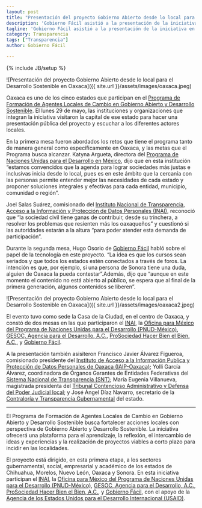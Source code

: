 ```yaml
---
layout: post
title: "Presentación del proyecto Gobierno Abierto desde lo local para el Desarrollo Sostenible en Oaxaca"
description: 'Gobierno Fácil asistió a la presentación de la iniciativa en Oaxaca. Este es el segundo estado en donde las instituciones que integran el Programa lo presentan ante las autoridades locales y los ciudadanos. '
tagline: 'Gobierno Fácil asistió a la presentación de la iniciativa en Oaxaca. Este es el segundo estado en donde las instituciones que integran el Programa lo presentan ante las autoridades locales y los ciudadanos. '
category: Transparencia
tags: ["Transparencia"]
author: Gobierno Fácil

---
```

{% include JB/setup %}

![Presentación del proyecto Gobierno Abierto desde lo local para el Desarrollo Sostenible en Oaxaca]({{ site.url }}/assets/images/oaxaca.jpeg)


Oaxaca es uno de los cinco estados que participan en el [Programa de Formación de Agentes Locales de Cambio en Gobierno Abierto y Desarrollo Sostenible](http://apertus.org.mx). El lunes 29 de mayo, las instituciones y organizaciones que integran la iniciativa visitaron la capital de ese estado para hacer una presentación pública del proyecto y escuchar a los diferentes actores locales. 

En la primera mesa fueron abordados los retos que tiene el programa tanto de manera general como específicamente en Oaxaca, y las metas que el Programa busca alcanzar. Katyna Argueta, directora del [Programa de Naciones Unidas para el Desarrollo en México](http://www.mx.undp.org), dijo que en esta institución “estamos convencidos que la agenda para lograr sociedades más justas e inclusivas inicia desde lo local, pues es en este ámbito que la cercanía con las personas permite entender mejor las necesidades de cada estado y proponer soluciones integrales y efectivas para cada entidad, municipio, comunidad o región”. 

Joel Salas Suárez, comisionado del [Instituto Nacional de Transparencia, Acceso a la Información y Protección de Datos Personales (INAI)](http://inicio.ifai.org.mx/SitePages/ifai.aspx), reconoció que “la sociedad civil tiene ganas de contribuir, desde su trinchera, a resolver los problemas que resienten más los oaxaqueños” y cuestionó si las autoridades estarán a la altura “para poder atender esta demanda de participación”.

Durante la segunda mesa, Hugo Osorio de [Gobierno Fácil](www.gobiernofacil.com) habló sobre el papel de la tecnología en este proyecto. “La idea es que los cursos sean seriados y que todos los estados estén conectados a través de foros. La intención es que, por ejemplo, si una persona de Sonora tiene una duda, alguien de Oaxaca la pueda contestar”.Además, dijo que “aunque en este momento el contenido no está abierto al público, se espera que al final de la primera generación, algunos contenidos se liberen”. 

![Presentación del proyecto Gobierno Abierto desde lo local para el Desarrollo Sostenible en Oaxaca]({{ site.url }}/assets/images/oaxaca2.jpeg)


El evento tuvo como sede la Casa de la Ciudad, en el centro de Oaxaca, y constó de dos mesas en las que participaron el [INAI](http://inicio.ifai.org.mx/SitePages/ifai.aspx), la [Oficina para México del Programa de Naciones Unidas para el Desarrollo (PNUD-México)](http://www.mx.undp.org), [GESOC, Agencia para el Desarrollo, A.C.](http://www.gesoc.org.mx/site/), [ProSociedad Hacer Bien el Bien, A.C.](http://www.prosociedad.org), y [Gobierno Fácil](http://gobiernofacil.com).

A la presentación también asisiteron Francisco Javier Álvarez Figueroa, comisionado presidente del [Instituto de Acceso a la Información Publica y Protección de Datos Personales de Oaxaca (IAIP-Oaxaca)](http://iaipoaxaca.org.mx/site/); Yolli García Álvarez, coordinadora de Órganos Garantes de Entidades Federativas del [Sistema Nacional de Transparencia (SNT)](http://www.snt.org.mx); María Eugenia Villanueva, magistrada presidenta del [Tribunal Contencioso Administrativo y Defensa del Poder Judicial local](http://www.tcacoaxaca.gob.mx); y José Ángel Díaz Navarro, secretario de la [Contraloría y Transparencia Gubernamental](http://www.contraloria.oaxaca.gob.mx) del estado.		

***

El Programa de Formación de Agentes Locales de Cambio en Gobierno Abierto y Desarrollo Sostenible busca fortalecer acciones locales con perspectiva de Gobierno Abierto y Desarrollo Sostenible. La iniciativa ofrecerá una plataforma para el aprendizaje, la reflexión, el intercambio de ideas y experiencias y la realización de proyectos viables a corto plazo para incidir en las localidades.

El proyecto está dirigido, en esta primera etapa, a los sectores gubernamental, social, empresarial y académico de los estados de Chihuahua, Morelos, Nuevo León, Oaxaca y Sonora.
En esta iniciativa participan el [INAI](http://inicio.ifai.org.mx/SitePages/ifai.aspx), la [Oficina para México del Programa de Naciones Unidas para el Desarrollo (PNUD-México)](http://www.mx.undp.org), [GESOC, Agencia para el Desarrollo, A.C.](http://www.gesoc.org.mx/site/), [ProSociedad Hacer Bien el Bien, A.C.](http://www.prosociedad.org), y [Gobierno Fácil](http://gobiernofacil.com), con el apoyo de la [Agencia de los Estados Unidos para el Desarrollo Internacional (USAID)](https://www.usaid.gov/mexico). 